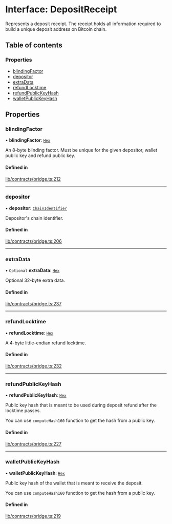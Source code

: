 # Interface: DepositReceipt

Represents a deposit receipt. The receipt holds all information required
to build a unique deposit address on Bitcoin chain.

## Table of contents

### Properties

- [blindingFactor](DepositReceipt.md#blindingfactor)
- [depositor](DepositReceipt.md#depositor)
- [extraData](DepositReceipt.md#extradata)
- [refundLocktime](DepositReceipt.md#refundlocktime)
- [refundPublicKeyHash](DepositReceipt.md#refundpublickeyhash)
- [walletPublicKeyHash](DepositReceipt.md#walletpublickeyhash)

## Properties

### blindingFactor

• **blindingFactor**: [`Hex`](../classes/Hex.md)

An 8-byte blinding factor. Must be unique for the given depositor, wallet
public key and refund public key.

#### Defined in

[lib/contracts/bridge.ts:212](https://github.com/Unknown-Gravity/tbtc-v2-sdk/blob/main/typescript/src/lib/contracts/bridge.ts#L212)

___

### depositor

• **depositor**: [`ChainIdentifier`](ChainIdentifier.md)

Depositor's chain identifier.

#### Defined in

[lib/contracts/bridge.ts:206](https://github.com/Unknown-Gravity/tbtc-v2-sdk/blob/main/typescript/src/lib/contracts/bridge.ts#L206)

___

### extraData

• `Optional` **extraData**: [`Hex`](../classes/Hex.md)

Optional 32-byte extra data.

#### Defined in

[lib/contracts/bridge.ts:237](https://github.com/Unknown-Gravity/tbtc-v2-sdk/blob/main/typescript/src/lib/contracts/bridge.ts#L237)

___

### refundLocktime

• **refundLocktime**: [`Hex`](../classes/Hex.md)

A 4-byte little-endian refund locktime.

#### Defined in

[lib/contracts/bridge.ts:232](https://github.com/Unknown-Gravity/tbtc-v2-sdk/blob/main/typescript/src/lib/contracts/bridge.ts#L232)

___

### refundPublicKeyHash

• **refundPublicKeyHash**: [`Hex`](../classes/Hex.md)

Public key hash that is meant to be used during deposit refund after the
locktime passes.

You can use `computeHash160` function to get the hash from a public key.

#### Defined in

[lib/contracts/bridge.ts:227](https://github.com/Unknown-Gravity/tbtc-v2-sdk/blob/main/typescript/src/lib/contracts/bridge.ts#L227)

___

### walletPublicKeyHash

• **walletPublicKeyHash**: [`Hex`](../classes/Hex.md)

Public key hash of the wallet that is meant to receive the deposit.

You can use `computeHash160` function to get the hash from a public key.

#### Defined in

[lib/contracts/bridge.ts:219](https://github.com/Unknown-Gravity/tbtc-v2-sdk/blob/main/typescript/src/lib/contracts/bridge.ts#L219)
